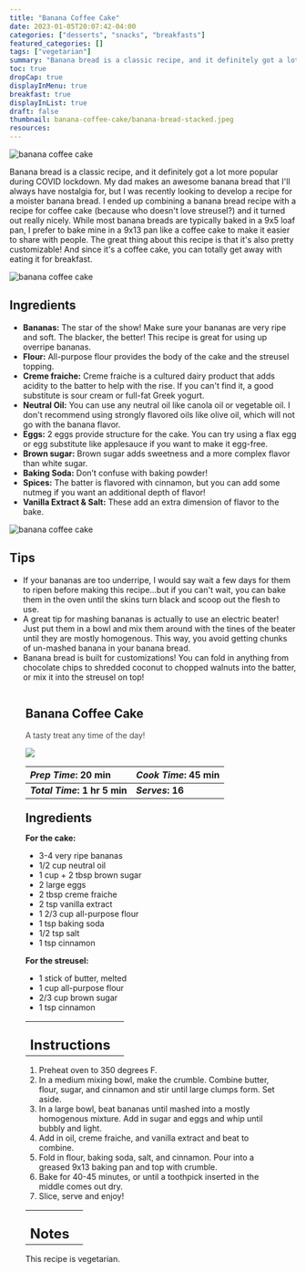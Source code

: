 ```yaml
---
title: "Banana Coffee Cake"
date: 2023-01-05T20:07:42-04:00
categories: ["desserts", "snacks", "breakfasts"]
featured_categories: []
tags: ["vegetarian"]
summary: "Banana bread is a classic recipe, and it definitely got a lot more popular during COVID lockdown. My dad makes an awesome banana bread that I'll always have nostalgia for, but I was recently looking to develop a recipe for a moister banana bread. I ended up combining a banana bread recipe with a recipe for coffee cake (because who doesn't love streusel?) and it turned out really nicely."
toc: true
dropCap: true
displayInMenu: true
breakfast: true
displayInList: true
draft: false
thumbnail: banana-coffee-cake/banana-bread-stacked.jpeg
resources:
---
```


![banana coffee cake](../../banana-coffee-cake/banana-bread-stack.jpeg)

Banana bread is a classic recipe, and it definitely got a lot more popular during COVID lockdown. My dad makes an awesome banana bread that I'll always have nostalgia for, but I was recently looking to develop a recipe for a moister banana bread. I ended up combining a banana bread recipe with a recipe for coffee cake (because who doesn't love streusel?) and it turned out really nicely. While most banana breads are typically baked in a 9x5 loaf pan, I prefer to bake mine in a 9x13 pan like a coffee cake to make it easier to share with people. The great thing about this recipe is that it's also pretty customizable! And since it's a coffee cake, you can totally get away with eating it for breakfast.

![banana coffee cake](../../banana-coffee-cake/banana-bread-stacked.jpeg)
## Ingredients

- **Bananas:** The star of the show! Make sure your bananas are very ripe and soft. The blacker, the better! This recipe is great for using up overripe bananas.
- **Flour:** All-purpose flour provides the body of the cake and the streusel topping.
- **Creme fraiche:** Creme fraiche is a cultured dairy product that adds acidity to the batter to help with the rise. If you can't find it, a good substitute is sour cream or full-fat Greek yogurt.
- **Neutral Oil:** You can use any neutral oil like canola oil or vegetable oil. I don't recommend using strongly flavored oils like olive oil, which will not go with the banana flavor.
- **Eggs:** 2 eggs provide structure for the cake. You can try using a flax egg or egg substitute like applesauce if you want to make it egg-free.
- **Brown sugar:** Brown sugar adds sweetness and a more complex flavor than white sugar.
- **Baking Soda:** Don’t confuse with baking powder!
- **Spices:** The batter is flavored with cinnamon, but you can add some nutmeg if you want an additional depth of flavor!
- **Vanilla Extract & Salt:** These add an extra dimension of flavor to the bake.


![banana coffee cake](../../banana-coffee-cake/banana-bread-top.jpeg)
## Tips

- If your bananas are too underripe, I would say wait a few days for them to ripen before making this recipe...but if you can't wait, you can bake them in the oven until the skins turn black and scoop out the flesh to use.
- A great tip for mashing bananas is actually to use an electric beater! Just put them in a bowl and mix them around with the tines of the beater until they are mostly homogenous. This way, you avoid getting chunks of un-mashed banana in your banana bread.
- Banana bread is built for customizations! You can fold in anything from chocolate chips to shredded coconut to chopped walnuts into the batter, or mix it into the streusel on top!

<div class = "bg-pink-100 dark:bg-gray-700"  id = "recipe"> 
<div class = "bg-pink-100 dark:bg-gray-700"  style = "padding-left:2em; margin-top:0; margin-bottom:0;">

<div style="display:grid; align-items:start; justify-content:space-between; padding-right:2em" class="grid-cols-2 gap-2 md:gap-4 lg:gap-8 xl:gap-12"><div class = "mb-8"><h2>Banana Coffee Cake</h2><p style = "font-weight: 300;">A tasty treat any time of the day!</p></div> <img src="../../banana-coffee-cake/banana-bread-aerial.jpeg" class="w-full h-auto mx-auto"> </div>

| _Prep Time_: 20 min  | _Cook Time_: 45 min  |
| :--- | :--- |
| **_Total Time_: 1 hr 5 min** | **_Serves_: 16**  |

</div>
<div style="padding-left:2em; padding-right:2em; border-width:3px; margin-top:0;" class="bg-white dark:bg-gray-900 border-pink-100 dark:border-gray-700 dark:!text-white">
 <div><h2 style = "margin-top:1em; margin-bottom:0;" >Ingredients</h2></div>

**For the cake:**
- 3-4 very ripe bananas
- 1/2 cup neutral oil
- 1 cup + 2 tbsp brown sugar
- 2 large eggs
- 2 tbsp creme fraiche
- 2 tsp vanilla extract
- 1 2/3 cup all-purpose flour
- 1 tsp baking soda
- 1/2 tsp salt
- 1 tsp cinnamon

**For the streusel:**
- 1 stick of butter, melted
- 1 cup all-purpose flour
- 2/3 cup brown sugar
- 1 tsp cinnamon

|   |    |
| :--- | :--- |
| <div><h2 style = "margin-top:1em; margin-bottom:0;" >Instructions</h2></div>|   |

1. Preheat oven to 350 degrees F.
2. In a medium mixing bowl, make the crumble. Combine butter, flour, sugar, and cinnamon and stir until large clumps form. Set aside.
3. In a large bowl, beat bananas until mashed into a mostly homogenous mixture. Add in sugar and eggs and whip until bubbly and light. 
4. Add in oil, creme fraiche, and vanilla extract and beat to combine.
5. Fold in flour, baking soda, salt, and cinnamon. Pour into a greased 9x13 baking pan and top with crumble. 
6. Bake for 40-45 minutes, or until a toothpick inserted in the middle comes out dry.
7. Slice, serve and enjoy!


|   |    |
| :--- | :--- |
| <div><h2 style = "margin-top:1em; margin-bottom:0;" >Notes</h2></div>|   |

This recipe is vegetarian. 

</div>
</div>